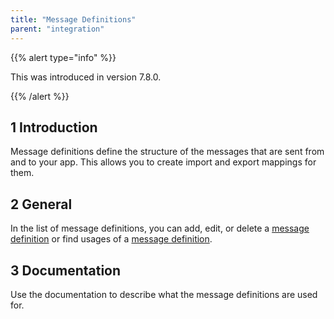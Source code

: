 ```yaml
---
title: "Message Definitions"
parent: "integration"
---
```


{{% alert type="info" %}}

This was introduced in version 7.8.0.

{{% /alert %}}

## 1 Introduction

Message definitions define the structure of the messages that are sent from and to your app. This allows you to create import and export mappings for them.

## 2 General

In the list of message definitions, you can add, edit, or delete a [message definition](message-definition) or find usages of a [message definition](message-definition).

## 3 Documentation

Use the documentation to describe what the message definitions are used for.
